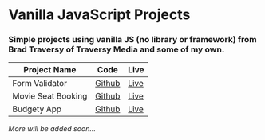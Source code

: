 # Vanilla JavaScript Projects
### Simple projects using vanilla JS (no library or framework) from Brad Traversy of Traversy Media and some of my own.


| Project Name       | Code                                                                                          | Live                                         |
| ------------------ | --------------------------------------------------------------------------------------------- | -------------------------------------------- |
| Form Validator     | [Github](https://github.com/MrAman007/Vanilla-JS-Projects/tree/master/Form%20validator)       | [Live](https://formvalidatorjs.netlify.app/) |
| Movie Seat Booking | [Github](https://github.com/MrAman007/Vanilla-JS-Projects/tree/master/Movie%20seat%20booking) | [Live](https://bookmyseat.netlify.app/)      |
| Budgety App        | [Github](https://github.com/MrAman007/Vanilla-JS-Projects/tree/master/Budget%20App)           | [Live](https://budgetycalc.netlify.app/)     |


*More will be added soon...*